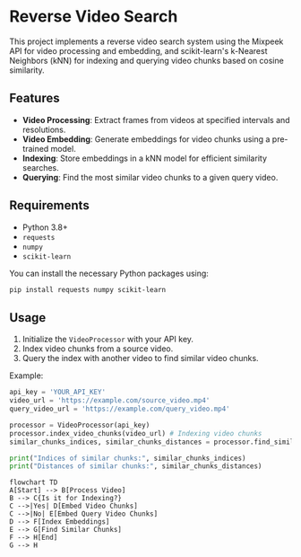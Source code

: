 # Reverse Video Search

This project implements a reverse video search system using the Mixpeek API for video processing and embedding, and scikit-learn's k-Nearest Neighbors (kNN) for indexing and querying video chunks based on cosine similarity.

## Features

- **Video Processing**: Extract frames from videos at specified intervals and resolutions.
- **Video Embedding**: Generate embeddings for video chunks using a pre-trained model.
- **Indexing**: Store embeddings in a kNN model for efficient similarity searches.
- **Querying**: Find the most similar video chunks to a given query video.

## Requirements

- Python 3.8+
- `requests`
- `numpy`
- `scikit-learn`

You can install the necessary Python packages using:

```bash
pip install requests numpy scikit-learn
```

## Usage

1. Initialize the `VideoProcessor` with your API key.
2. Index video chunks from a source video.
3. Query the index with another video to find similar video chunks.

Example:

```python
api_key = 'YOUR_API_KEY'
video_url = 'https://example.com/source_video.mp4'
query_video_url = 'https://example.com/query_video.mp4'

processor = VideoProcessor(api_key)
processor.index_video_chunks(video_url) # Indexing video chunks
similar_chunks_indices, similar_chunks_distances = processor.find_similar_chunks(query_video_url)

print("Indices of similar chunks:", similar_chunks_indices)
print("Distances of similar chunks:", similar_chunks_distances)
```

```mermaid
flowchart TD
A[Start] --> B[Process Video]
B --> C{Is it for Indexing?}
C -->|Yes| D[Embed Video Chunks]
C -->|No| E[Embed Query Video Chunks]
D --> F[Index Embeddings]
E --> G[Find Similar Chunks]
F --> H[End]
G --> H
```

